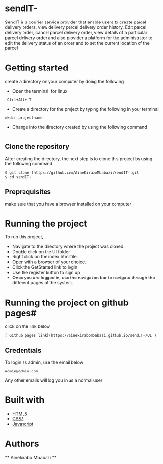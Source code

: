# sendIT-
SendIT is a courier service provider that enable users to create parcel delivery orders, view delivery parcel delivery order history, Edit parcel delivery order, cancel parcel delivery order, view details of a particular parcel delivery order and also provider a platform for the administrator to edit the delivery status of an order and to set the current location of the parcel

# Getting started #
create a directory on your computer by doing the following 
- Open the terminal, for linux
```
 Ctrl+Alt+ T
 ```
 - Create a directory for the project by typing the following in your terminal
 ```
 mkdir projectname
 ```
 - Change into the directory created by using the following command
 ```cd projectname
 ```
## Clone the repository
After creating the directory, the next step is to clone this project by using the following command
```
$ git clone (https://github.com/AineKiraboMbabazi/sendIT-.git
$ cd sendIT-
```
## Preprequisites ##
make sure that you have a browser installed on your computer
# Running the project #
To run this project, 
- Navigate to the directory where the project was cloned.
- Double click on the UI folder
- Right click on the index.html file.
- Open with a browser of your choice.
- Click the GetStarted link to login 
- Use the register button to sign up
- Once you are logged in, use the navigation bar to navigate through the different pages of the system.
# Running the project on github pages#
click on the link below 
```
[ Github pages link](https://ainekirabombabazi.github.io/sendIT-/UI )
```
## Credentials ##
To login as admin, use the email below
```
admin@admin.com
```
Any other emails will log you in as a normal user
# Built with #
* [HTML5](https://developer.mozilla.org/en-US/docs/Web/Guide/HTML/HTML5)
* [CSS3](https://www.w3schools.com/css)
* [Javascript](https://www.w3schools.com/js)
# Authors #
** Ainekirabo Mbabazi **


